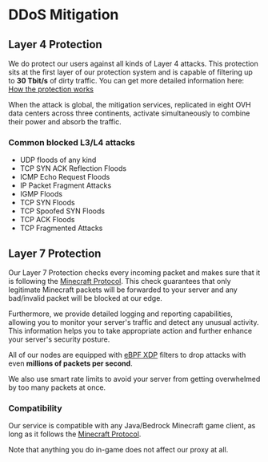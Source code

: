 # DDoS Mitigation

## Layer 4 Protection

We do protect our users against all kinds of Layer 4 attacks.
This protection sits at the first layer of our protection system and is capable of filtering up
to **30 Tbit/s** of dirty traffic.
You can get more detailed information here: [How the protection works](../how_it_works.md)

When the attack is global, the mitigation services, replicated in eight OVH data centers across
three continents, activate simultaneously to combine their power and absorb the traffic.

### Common blocked L3/L4 attacks
- UDP floods of any kind
- TCP SYN ACK Reflection Floods
- ICMP Echo Request Floods
- IP Packet Fragment Attacks
- IGMP Floods
- TCP SYN Floods
- TCP Spoofed SYN Floods
- TCP ACK Floods
- TCP Fragmented Attacks

## Layer 7 Protection

Our Layer 7 Protection checks every incoming packet and makes sure that it is
following the [Minecraft Protocol](https://wiki.vg/Protocol).
This check guarantees that only legitimate Minecraft packets will be forwarded to your server
and any bad/invalid packet will be blocked at our edge.

Furthermore, we provide detailed logging and reporting capabilities,
allowing you to monitor your server's traffic and detect any unusual activity.
This information helps you to take appropriate action and further enhance your server's security posture.

All of our nodes are equipped with [eBPF XDP](https://en.wikipedia.org/wiki/Express_Data_Path) filters to drop attacks with even **millions of packets per second**.

We also use smart rate limits to avoid your server from getting overwhelmed by too many packets at once.

### Compatibility

Our service is compatible with any Java/Bedrock Minecraft game client,
as long as it follows the [Minecraft Protocol](https://wiki.vg/Protocol).

Note that anything you do in-game does not affect our proxy at all.
